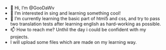 - 👋 Hi, I’m @GooDaWv
- 👀 I’m interested in sing and learning something cool!
- 🌱 I’m currently learning the basic part of html5 and css, and try to pass two translation tests after learning english as hard-working as possible.
- 📫 How to reach me? Unthil the day i could be confident with my projects.
- I will upload some files which are made on my learning way.

<!---
GooDaWv/GooDaWv is a ✨ special ✨ repository because its `README.md` (this file) appears on your GitHub profile.
You can click the Preview link to take a look at your changes.
--->
